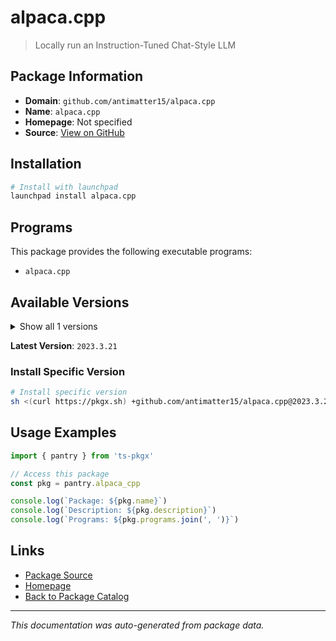 # alpaca.cpp

> Locally run an Instruction-Tuned Chat-Style LLM

## Package Information

- **Domain**: `github.com/antimatter15/alpaca.cpp`
- **Name**: `alpaca.cpp`
- **Homepage**: Not specified
- **Source**: [View on GitHub](https://github.com/pkgxdev/pantry/tree/main/projects/github.com/antimatter15/alpaca.cpp/package.yml)

## Installation

```bash
# Install with launchpad
launchpad install alpaca.cpp
```

## Programs

This package provides the following executable programs:

- `alpaca.cpp`

## Available Versions

<details>
<summary>Show all 1 versions</summary>

- `2023.3.21`

</details>

**Latest Version**: `2023.3.21`

### Install Specific Version

```bash
# Install specific version
sh <(curl https://pkgx.sh) +github.com/antimatter15/alpaca.cpp@2023.3.21 -- $SHELL -i
```

## Usage Examples

```typescript
import { pantry } from 'ts-pkgx'

// Access this package
const pkg = pantry.alpaca_cpp

console.log(`Package: ${pkg.name}`)
console.log(`Description: ${pkg.description}`)
console.log(`Programs: ${pkg.programs.join(', ')}`)
```

## Links

- [Package Source](https://github.com/pkgxdev/pantry/tree/main/projects/github.com/antimatter15/alpaca.cpp/package.yml)
- [Homepage](#)
- [Back to Package Catalog](../package-catalog.md)

---

*This documentation was auto-generated from package data.*
